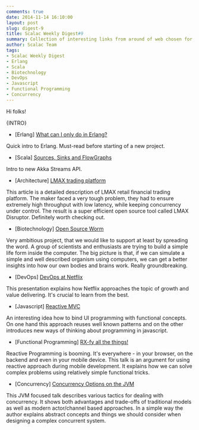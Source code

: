 ```yaml
---
comments: true
date: 2014-11-14 16:10:00
layout: post
slug: digest-9
title: Scalac Weekly Digest#9
summary: Collection of interesting links from around of web chosen for you by Scalac team
author: Scalac Team
tags:
- Scalac Weekly Digest
- Erlang
- Scala
- Biotechnology
- DevOps
- Javascript
- Functional Programming
- Concurrency
---
```


Hi folks! 

{INTRO}

* \[Erlang\] [What can I only do in Erlang?](http://erlang.org/pipermail/erlang-questions/2014-November/081570.html)

Quick intro to Erlang. Must-read before starting of a new project.

* \[Scala\] [Sources, Sinks and FlowGraphs](http://typesafe.com/blog/sources-sinks-and-flowgraphs)

Intro to new Akka Streams API.

* \[Architecture\] [LMAX trading platform](http://martinfowler.com/articles/lmax.html)

This article is a detailed description of LMAX retail financial trading platform. The maker faced a very tough problem, they had to ensure extremely high throughput with low latency, while keeping concurrency under control. The result is a super efficient open source tool called LMAX Disruptor. Definitely worth checking out. 

* \[Biotechnology\] [Open Source Worm](http://www.openworm.org/)

Very ambitious project, that we would like to support at least by spreading the word. A group of scientists and enthusiasts are trying to build a simple life form inside the computer. The big picture is that, if we can simulate a simple and well described organism using computers, we can get a better insights into how our own bodies and brains work. Really groundbreaking.

* \[DevOps\] [DevOps at Netflix](http://www.slideshare.net/adriancockcroft/fast-delivery-devops-israel)

This presentation explains how Netflix approaches the topic of growth and value delivering. It's crucial to learn from the best.

* \[Javascript\] [Reactive MVC](http://futurice.com/blog/reactive-mvc-and-the-virtual-dom)

An interesting idea how to bind UI programming with functional concepts. On one hand this approach reuses well known patterns and on the other introduces new ways of thinking about programming in javascript.

* \[Functional Programming\] [RX-fy all the things!](https://www.youtube.com/watch?v=gs2irb0f-7o)

Reactive Programming is booming. It's everywhere - in your browser, on the backend and even in your mobile device. This talk is an argument for using reactive approach during mobile development. It explains how we can solve complex problems using relatively simple functional tricks.

* \[Concurrency\] [Concurrency Options on the JVM](https://www.youtube.com/watch?v=yhguOt863nw)

This JVM focused talk describes various tactics for dealing with concurrency. It shows both advantages and trade-offs of traditional models as well as modern actor/channel based approaches. In a simple way the author explains abstract concepts and things we should consider when designing a complex concurrent system.
